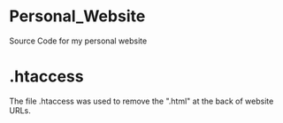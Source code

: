 # Personal_Website
Source Code for my personal website

# .htaccess

The file .htaccess was used to remove the ".html" at the back of website URLs.
